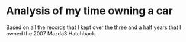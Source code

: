 # Analysis of my time owning a car

Based on all the records that I kept over the three and a half years that I owned the 2007 Mazda3 Hatchback.